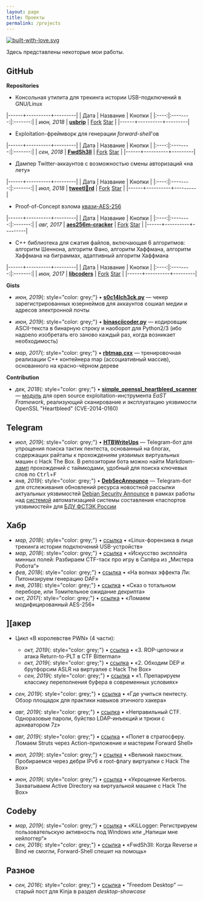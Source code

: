 ```yaml
---
layout: page
title: Проекты
permalink: /projects
---
```


[![built-with-love.svg](https://img.shields.io/badge/built%20with-%F0%9F%92%97%F0%9F%92%97%F0%9F%92%97-lightgrey.svg)](http://project.cyberpunk.ru/lib/burning_chrome/)

Здесь представлены некоторые мои работы.

## GitHub

**Repositories**

- Консольная утилита для трекинга истории USB-подключений в GNU/Linux

|------+----------+---------|
| Дата | Название | Кнопки  |
|:----:|:--------:|:-------:|
| *июн, 2018* | [**usbrip**](https://github.com/snovvcrash/usbrip "snovvcrash/usbrip: Simple command line forensics tool for tracking USB device artifacts (history of USB events) on GNU/Linux.") | <a class="github-button" href="https://github.com/snovvcrash/usbrip/archive/master.zip" data-icon="octicon-repo-forked" data-size="large" aria-label="Fork snovvcrash/usbrip on GitHub">Fork</a> <a class="github-button" href="https://github.com/snovvcrash/usbrip" data-icon="octicon-star" data-size="large" data-show-count="true" aria-label="Star snovvcrash/usbrip on GitHub">Star</a> |
|------+----------+---------|

- Exploitation-фреймворк для генерации *forward-shell*'ов

|------+----------+---------|
| Дата | Название | Кнопки  |
|:----:|:--------:|:-------:|
| *сен, 2018* | [**FwdSh3ll**](https://github.com/snovvcrash/FwdSh3ll "snovvcrash/FwdSh3ll: Forward shell generation framework.") | <a class="github-button" href="https://github.com/snovvcrash/usbrip/fork" data-icon="octicon-repo-forked" data-size="large" data-size="large" aria-label="Fork snovvcrash/usbrip on GitHub">Fork</a> <a class="github-button" href="https://github.com/snovvcrash/FwdSh3ll" data-icon="octicon-star" data-size="large" data-show-count="true" aria-label="Star snovvcrash/FwdSh3ll on GitHub">Star</a> |
|------+----------+---------|

- Дампер Twitter-аккаунтов с возможностью смены авторизаций «на лету»

|------+----------+---------|
| Дата | Название | Кнопки  |
|:----:|:--------:|:-------:|
| *июл, 2018* | [**tweetl:crown:rd**](https://github.com/snovvcrash/tweetlord "snovvcrash/tweetlord: Twitter profile dumper (downloader) with authorization swapping.") | <a class="github-button" href="https://github.com/snovvcrash/tweetlord/fork" data-icon="octicon-repo-forked" data-size="large" aria-label="Fork snovvcrash/tweetlord on GitHub">Fork</a> <a class="github-button" href="https://github.com/snovvcrash/tweetlord" data-icon="octicon-star" data-size="large" data-show-count="true" aria-label="Star snovvcrash/tweetlord on GitHub">Star</a> |
|------+----------+---------|

- Proof-of-Concept взлома [квази-AES-256](https://habr.com/post/339910 "Ломаем модифицированный AES-256 / Хабр")

|------+----------+---------|
| Дата | Название | Кнопки  |
|:----:|:--------:|:-------:|
| *авг, 2017* | [**aes256m-cracker**](https://github.com/snovvcrash/aes256m-cracker "snovvcrash/aes256m-cracker: Demo of cracking the training version of AES-256 (AES-256-M).") | <a class="github-button" href="https://github.com/snovvcrash/aes256m-cracker/archive/master.zip" data-icon="octicon-repo-forked" data-size="large" aria-label="Fork snovvcrash/aes256m-cracker on GitHub">Fork</a> <a class="github-button" href="https://github.com/snovvcrash/aes256m-cracker" data-icon="octicon-star" data-size="large" data-show-count="true" aria-label="Star snovvcrash/aes256m-cracker on GitHub">Star</a> |
|------+----------+---------|

- C++ библиотека для сжатия файлов, включающая 6 алгоритмов: алгоритм Шеннона, алгоритм Фано, алгоритм Хаффмана, алгоритм Хаффмана на биграммах, адаптивный алгоритм Хаффмана

|------+----------+---------|
| Дата | Название | Кнопки  |
|:----:|:--------:|:-------:|
| *июн, 2017* | [**libcoders**](https://github.com/snovvcrash/libcoders "snovvcrash/libcoders: File compression library (includes 6 algorithms).") | <a class="github-button" href="https://github.com/snovvcrash/libcoders/archive/master.zip" data-icon="octicon-repo-forked" data-size="large" aria-label="Fork snovvcrash/libcoders on GitHub">Fork</a> <a class="github-button" href="https://github.com/snovvcrash/libcoders" data-icon="octicon-star" data-size="large" data-show-count="true" aria-label="Star snovvcrash/libcoders on GitHub">Star</a> |
|------+----------+---------|

**Gists**

- *июн, 2019*{: style="color: grey;"} • [**s0c14lch3ck.py**](https://gist.github.com/snovvcrash/86bcbf65cbc89bf496fd19afcf19f6f5 "Username checker") — чекер зарегистрированных юзернеймов для аккаунтов сошиал медии и адресов электронной почты

- *июн, 2019*{: style="color: grey;"} • [**binasciicoder.py**](https://gist.github.com/snovvcrash/e8e129527ea77f2664a97b54cdeb9f55 "ASCII text string to binary string and vise versa (Python2/3 compatible)") — кодировщик ASCII-текста в бинарную строку и наоборот для Python2/3 (ибо надоело изобретать его заново каждый раз, когда возникает необходимость)

- *мар, 2017*{: style="color: grey;"} • [**rbtmap.cxx**](https://gist.github.com/snovvcrash/e8bbdf8fa6e750ce503be219c243887e "Implementation of map (associative container) based on the red-black tree structure") — тренировочная реализации C++ контейнера map (ассоциативный массив), основанного на красно-чёрном дереве

**Contribution**

- *дек, 2018*{: style="color: grey;"} • [**simple_openssl_heartbleed_scanner**](https://github.com/C0reL0ader/EaST/blob/master/exploits/simple_openssl_heartbleed_scanner.py "EaST/simple_openssl_heartbleed_scanner.py at master · C0reL0ader/EaST") — [модуль](https://gist.github.com/snovvcrash/5f12ffa8ce197e981e7b881903aa5122 "OpenSSL 'Heartbleed' exploit module for the EaST Framework") для open source exploitation-инструмента *EaST Framework*, реализующий сканирование и эксплуатацию уязвимости OpenSSL "Heartbleed" (CVE-2014-0160)

## Telegram

- *июл, 2019*{: style="color: grey;"} • [**HTBWriteUps**](https://t.me/HTBWriteUpsBot "Telegram: Contact @HTBWriteUpsBot") — Telegram-бот для упрощения поиска тактик пентеста, основанный на блогах, содержащих райтапы к прохождениям уязвимых виртуальных машин с Hack The Box. В репозитории бота можно найти Markdown-[дамп](https://github.com/snovvcrash/htb-write-ups-bot/blob/master/md/latest.md "htb-write-ups-bot/latest.md at master · snovvcrash/htb-write-ups-bot · GitHub") прохождений с таймкодами, удобный для поиска ключевых слов по <kbd>Ctrl</kbd>+<kbd>F</kbd>
- *янв, 2019*{: style="color: grey;"} • [**DebSecAnnounce**](https://t.me/DebSecAnnounceBot "Telegram: Contact @DebSecAnnounceBot") — Telegram-бот для отслеживания обновлений ресурса новостной рассылки актуальных уязвимостей [Debian Security Announce](https://lists.debian.org/debian-security-announce/ "Debian Mailing Lists -- Index for debian-security-announce") в рамках работы над [системой](https://github.com/snovvcrash/rusbitech-astra/wiki/БДУ "БДУ · snovvcrash/rusbitech-astra Wiki") автоматизацией системы составления «паспортов уязвимостей» для [БДУ ФСТЭК России](https://bdu.fstec.ru/vul "БДУ - Уязвимости")

## Хабр

- *мар, 2018*{: style="color: grey;"} • [ссылка](https://habr.com/post/352254/) • «Linux-форензика в лице трекинга истории подключений USB-устройств»
- *мар, 2018*{: style="color: grey;"} • [ссылка](https://habr.com/post/351360/) • «Искусство эксплойта минных полей: Разбираем CTF-таск про игру в Сапёра из „Мистера Робота“»
- *фев, 2018*{: style="color: grey;"} • [ссылка](https://habr.com/post/347580/) • «На волнах эффекта Ли: Питонизируем генерацию DAF»
- *янв, 2018*{: style="color: grey;"} • [ссылка](https://habr.com/post/346572/) • «Сказ о тотальном переборе, или Томительное ожидание декрипта»
- *окт, 2017*{: style="color: grey;"} • [ссылка](https://habr.com/post/339910/) • «Ломаем модифицированный AES-256»

## ][акер

* Цикл «В королевстве PWN» (4 части):
  - *окт, 2019*{: style="color: grey;"} • [ссылка](https://xakep.ru/2019/10/23/ctf-bitterman/) • «3. ROP-цепочки и атака Return-to-PLT в CTF Bitterman»
  - *окт, 2019*{: style="color: grey;"} • [ссылка](https://xakep.ru/2019/10/08/hackthebox-dep-aslr/) • «2. Обходим DEP и брутфорсим ASLR на виртуалке с Hack The Box»
  - *сен, 2019*{: style="color: grey;"} • [ссылка](https://xakep.ru/2019/09/20/stack-overflow/) • «1. Препарируем классику переполнения буфера в современных условиях»

* *сен, 2019*{: style="color: grey;"} • [ссылка](https://xakep.ru/2019/09/09/pentest-trainings/) • «Где учиться пентесту. Обзор площадок для практики навыков этичного хакера»
* *авг, 2019*{: style="color: grey;"} • [ссылка](https://xakep.ru/2019/08/20/compressed-token-format/) • «Неправильный CTF. Одноразовые пароли, буйство LDAP-инъекций и трюки c архиватором 7z»
* *авг, 2019*{: style="color: grey;"} • [ссылка](https://xakep.ru/2019/08/13/struts-forward-shell/) • «Полет в стратосферу. Ломаем Struts через Action-приложение и мастерим Forward Shell»
* *июл, 2019*{: style="color: grey;"} • [ссылка](https://xakep.ru/2019/07/16/mischief/) • «Великий пакостник. Пробираемся через дебри IPv6 к root-флагу виртуалки с Hack The Box»
* *июн, 2019*{: style="color: grey;"} • [ссылка](https://xakep.ru/2019/06/27/htb-kerberos/) • «Укрощение Kerberos. Захватываем Active Directory на виртуальной машине с Hack The Box»

## Codeby

- *мар, 2019*{: style="color: grey;"} • [ссылка](https://codeby.net/threads/registriruem-polzovatelskuju-aktivnost-pod-windows-ili-napishi-mne-kejlogger.67060/) • «KiLLogger: Регистрируем пользовательскую активность под Windows или „Напиши мне кейлоггер“»
- *сен, 2018*{: style="color: grey;"} • [ссылка](https://codeby.net/forum/threads/fwdsh3ll-kogda-reverse-i-bind-ne-smogli-forward-shell-speshit-na-pomosch.65029/) • «FwdSh3ll: Когда Reverse и Bind не смогли, Forward-Shell спешит на помощь»

## Разное

- *сен, 2016*{: style="color: grey;"} • [ссылка](https://snovvcrash.kinja.com/freedom-desktop-1787162891) • "Freedom Desktop" — старый пост для Kinja в раздел *desktop-showcase*
